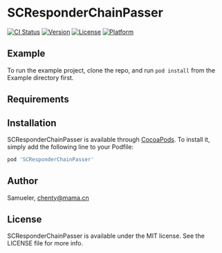 # SCResponderChainPasser

[![CI Status](https://img.shields.io/travis/Samueler/SCResponderChainPasser.svg?style=flat)](https://travis-ci.org/Samueler/SCResponderChainPasser)
[![Version](https://img.shields.io/cocoapods/v/SCResponderChainPasser.svg?style=flat)](https://cocoapods.org/pods/SCResponderChainPasser)
[![License](https://img.shields.io/cocoapods/l/SCResponderChainPasser.svg?style=flat)](https://cocoapods.org/pods/SCResponderChainPasser)
[![Platform](https://img.shields.io/cocoapods/p/SCResponderChainPasser.svg?style=flat)](https://cocoapods.org/pods/SCResponderChainPasser)

## Example

To run the example project, clone the repo, and run `pod install` from the Example directory first.

## Requirements

## Installation

SCResponderChainPasser is available through [CocoaPods](https://cocoapods.org). To install
it, simply add the following line to your Podfile:

```ruby
pod 'SCResponderChainPasser'
```

## Author

Samueler, chenty@mama.cn

## License

SCResponderChainPasser is available under the MIT license. See the LICENSE file for more info.
